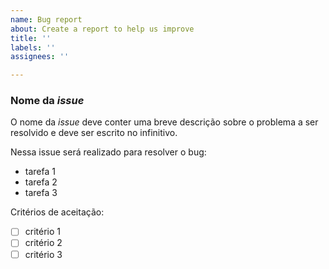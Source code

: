 ```yaml
---
name: Bug report
about: Create a report to help us improve
title: ''
labels: ''
assignees: ''

---
```


### Nome da *issue*

O nome da *issue* deve conter uma breve descrição sobre o problema a ser resolvido e deve ser escrito no infinitivo.


Nessa issue será realizado para resolver o bug:
- tarefa 1
- tarefa 2
- tarefa 3

Critérios de aceitação:
- [ ] critério 1
- [ ] critério 2
- [ ] critério 3
